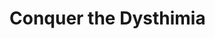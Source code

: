 # Conquer the Dysthimia

<style>
.parallax {
  /* The image used */
  background-image: url("layer_0.jpg");

  /* Set a specific height */
  height: 100%;

  /* Create the parallax scrolling effect */
  background-attachment: fixed;
  background-position: center;
  background-repeat: no-repeat;
  background-size: cover;
}
</style>

<!-- Container element -->
<div class="parallax"></div>
